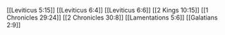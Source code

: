 [[Leviticus 5:15]]
[[Leviticus 6:4]]
[[Leviticus 6:6]]
[[2 Kings 10:15]]
[[1 Chronicles 29:24]]
[[2 Chronicles 30:8]]
[[Lamentations 5:6]]
[[Galatians 2:9]]

